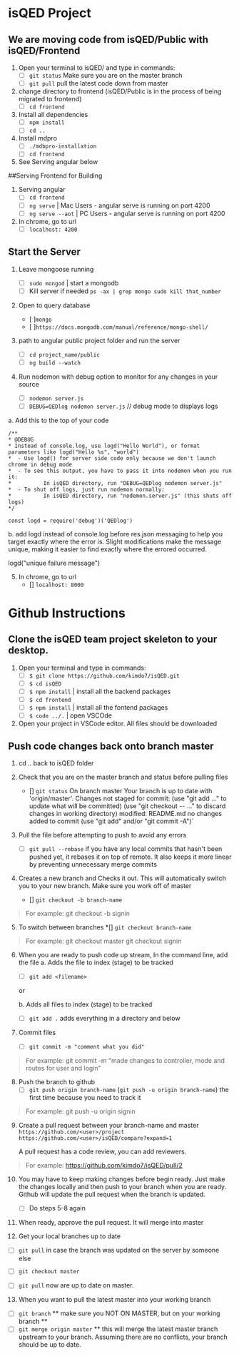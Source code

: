 # isQED Project

## We are moving code from isQED/Public with isQED/Frontend
1. Open your terminal to isQED/ and type in commands:
    * [ ] `git status` Make sure you are on the master branch
    * [ ] `git pull` pull the latest code down from master
2. change directory to frontend (isQED/Public is in the process of being migrated to frontend)
    * [ ] `cd frontend`
3. Install all dependencies
    * [ ] `npm install`
    * [ ] `cd ..`
4. Install mdpro
    * [ ] `./mdbpro-installation`
    * [ ] `cd frontend`
5. See Serving angular below 

##Serving Frontend for Building
1. Serving angular
    * [ ] `cd frontend` 
    * [ ] `ng serve` | Mac Users - angular serve is running on port 4200
    * [ ] `ng serve --aot` | PC Users - angular serve is running on port 4200

2. In chrome, go to url 
    * [ ] `localhost: 4200`

## Start the Server
1. Leave mongoose running
    * [ ] `sudo mongod` | start a mongodb
    * [ ] Kill server if needed `ps -ax | grep mongo sudo kill that_number`

2. Open to query database
    * [ ]`mongo`
    * [ ]`https://docs.mongodb.com/manual/reference/mongo-shell/`

3. path to angular public project folder and run the server
    * [ ] `cd project_name/public`
    * [ ] `ng build --watch`
 
4. Run nodemon with debug option to monitor for any changes in your source
    * [ ] `nodemon server.js`
    * [ ] `DEBUG=QEDlog nodemon server.js` // debug mode to displays logs

a. Add this to the top of your code

```
/**
* @DEBUG 
* Instead of console.log, use logd("Hello World"), or format parameters like logd("Hello %s", "world")
*  - Use logd() for server side code only because we don't launch chrome in debug mode
*  - To see this output, you have to pass it into nodemon when you run it:
*          In isQED directory, run "DEBUG=QEDlog nodemon server.js" 
*  - To shut off logs, just run nodemon normally:
*          In isQED directory, run "nodemon.server.js" (this shuts off logs)
*/

const logd = require('debug')('QEDlog')
```
b. add logd instead of console.log before res.json messaging to help you target exactly where the error is.  Slight modifications make the message unique, making it easier to find exactly where the errored occurred.

logd("unique failure message")

5. In chrome, go to url 
    * [] `localhost: 8000`

# Github Instructions

## Clone the isQED team project skeleton to your desktop.
1. Open your terminal and type in commands:
    * [ ] `$ git clone https://github.com/kimdo7/isQED.git`
    * [ ] `$ cd isQED`  
    * [ ] `$ npm install` | install all the backend packages
    * [ ] `$ cd frontend`
    * [ ] `$ npm install` | install all the fontend packages
    * [ ] `$ code ../.`   | open VSCOde

2. Open your project in VSCode editor. All files should be downloaded

## Push code changes back onto branch master
1. cd .. back to isQED folder
2. Check that you are on the master branch and status  before pulling files
    * [] `git status`
		On branch master
		Your branch is up to date with 'origin/master'.
		Changes not staged for commit:
		(use "git add <file>..." to update what will be committed)
		(use "git checkout -- <file>..." to discard changes in working directory)
		modified: README.md
		no changes added to commit (use "git add" and/or "git commit -A")`

3. Pull the file before attempting to push to avoid any errors
    * [ ] `git pull --rebase` if you have any local commits that hasn't been pushed yet,     it rebases it on top of remote.  It also keeps it more linear by preventing       unnecessary merge commits

4. Creates a new branch and Checks it out. This will automatically switch you to your new branch.  Make sure you work off of master 
    * [] `git checkout -b branch-name` 
> For example:
>   git checkout -b signin

5. To switch between branches
    *[] `git checkout branch-name`
> For example:
>   git checkout master
>   git checkout signin

6. When you are ready to push code up stream, In the command line, add the file
    a. Adds the file <filename> to index (stage) to be tracked
    * [ ] `git add <filename>` 

    or

    b. Adds all files to index (stage) to be tracked
    * [ ] `git add .`  adds everything in a directory and below 

7. Commit files
    * [ ] `git commit -m "comment what you did"`

> For example:
>   git commit -m "made changes to controller, mode and routes for user and login"


8. Push the branch to github
    * [ ] `git push origin branch-name`
    (`git push -u origin branch-name`) the first time because you need to track it

> For example:
>   git push -u origin signin


9. Create a pull request between your branch-name and master
    `https://github.com/<user>/project`
    `https://github.com/<user>/isQED/compare?expand=1`

    A pull request has a code review, you can add reviewers.

> For example:
>   https://github.com/kimdo7/isQED/pull/2


10. You may have to keep making changes before begin ready. Just make the changes locally and then push to your branch when you are ready. Github will update the pull request when the branch is updated.
    * [ ] Do steps 5-8 again


11. When ready, approve the pull request. It will merge into master

12. Get your local branches up to date
* [ ] `git pull` in case the branch was updated on the server by someone else
* [ ] `git checkout master` 
* [ ] `git pull` now are up to date on master.


13.  When you want to pull the latest master into your working branch
* [ ] `git branch`  ** make sure you NOT ON MASTER, but on your working branch **
* [ ] `git merge origin master`  ** this will merge the latest master branch upstream to your branch.  Assuming there are no conflicts, your branch should be up to date. 
